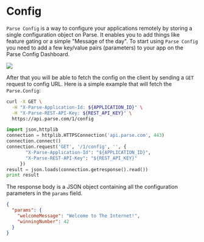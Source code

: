 # Config

`Parse Config` is a way to configure your applications remotely by storing a single configuration object on Parse. It enables you to add things like feature gating or a simple "Message of the day". To start using `Parse Config` you need to add a few key/value pairs (parameters) to your app on the Parse Config Dashboard.

![](docs/config_editor.png)

After that you will be able to fetch the config on the client by sending a `GET` request to config URL. Here is a simple example that will fetch the `Parse.Config`:

```bash
curl -X GET \
  -H "X-Parse-Application-Id: ${APPLICATION_ID}" \
  -H "X-Parse-REST-API-Key: ${REST_API_KEY}" \
  https://api.parse.com/1/config
```
```python
import json,httplib
connection = httplib.HTTPSConnection('api.parse.com', 443)
connection.connect()
connection.request('GET', '/1/config', '', {
       "X-Parse-Application-Id": "${APPLICATION_ID}",
       "X-Parse-REST-API-Key": "${REST_API_KEY}"
     })
result = json.loads(connection.getresponse().read())
print result
```

The response body is a JSON object containing all the configuration parameters in the `params` field.

```json
{
  "params": {
    "welcomeMessage": "Welcome to The Internet!",
    "winningNumber": 42
  }
}
```
